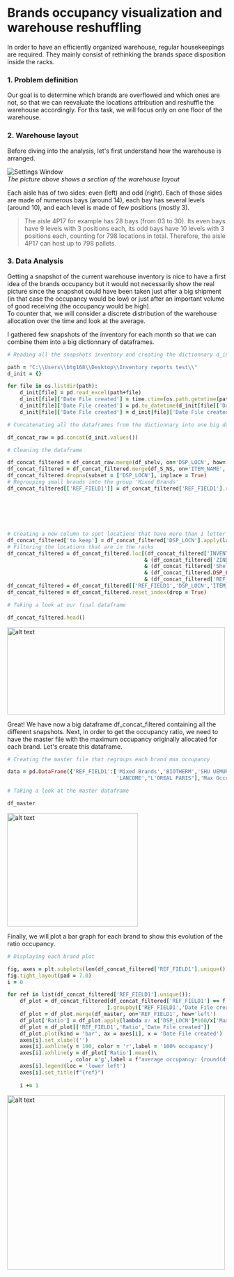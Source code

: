 # Brands occupancy visualization and warehouse reshuffling 

In order to have an efficiently organized warehouse, regular housekeepings are required. They mainly consist of rethinking the brands space disposition inside the racks.

### 1. Problem definition
Our goal is to determine which brands are overflowed and which ones are not, so that we can reevaluate the locations attribution and reshuffle the warehouse accordingly. For this task, we will focus only on one floor of the warehouse. 

### 2. Warehouse layout 
Before diving into the analysis, let's first understand how the warehouse is arranged.

![Settings Window](https://github.com/BriceChivu/Data-Warehouse-visualization/blob/master/layout%20lvl4%20screenshot.png) <br/>
*The picture above shows a section of the warehouse layout*

Each aisle has of two sides: even (left) and odd (right). Each of those sides are made of numerous bays (around 14), each bay has several levels (around 10), and each level is made of few positions (mostly 3). <br/>
>The aisle 4P17 for example has 28 bays (from 03 to 30). Its even bays have 9 levels with 3 positions each, its odd bays have 10 levels with 3 positions each, counting for 798 locations in total. Therefore, the aisle 4P17 can host up to 798 pallets.

### 3. Data Analysis
Getting a snapshot of the current warehouse inventory is nice to have a first idea of the brands occupancy but it would not necessarily show the real picture since the snapshot could have been taken just after a big shipment (in that case the occupancy would be low) or just after an important volume of good receiving (the occupancy would be high). <br/>
To counter that, we will consider a discrete distribution of the warehouse allocation over the time and look at the average.

I gathered few snapshots of the inventory for each month so that we can combine them into a big dictionnary of dataframes.

```ruby
# Reading all the snapshots inventory and creating the dictionnary d_init to store them

path = "C:\\Users\\btg168\\Desktop\\Inventory reports test\\"
d_init = {}

for file in os.listdir(path):
    d_init[file] = pd.read_excel(path+file)
    d_init[file]['Date File created'] = time.ctime(os.path.getmtime(path + file))
    d_init[file]['Date File created'] = pd.to_datetime(d_init[file]['Date File created'])
    d_init[file]['Date File created'] = d_init[file]['Date File created'].dt.date
```
```ruby
# Concatenating all the dataframes from the dictionnary into one big dataframe called df_concat_raw

df_concat_raw = pd.concat(d_init.values())
```
```ruby
# Cleaning the dataframe

df_concat_filtered = df_concat_raw.merge(df_shelv, on='DSP_LOCN', how='left')
df_concat_filtered = df_concat_filtered.merge(df_S_NS, on='ITEM_NAME', how='left' )
df_concat_filtered.dropna(subset = ['DSP_LOCN'], inplace = True)
# Regrouping small brands into the group 'Mixed Brands'
df_concat_filtered[['REF_FIELD1']] = df_concat_filtered['REF_FIELD1'].replace(to_replace =\
                                                                          ['HR','R. LAUREN','URBAN DECAY','KERASTASE',\
                                                                           'SKINCEUTICALS','Martin MARGIELA','VICHY',\
                                                                           'Atelier Cologne','VIKTOR ET ROLF',\
                                                                           'ROCHE POSAY','HOUSE 99',\
                                                                           'IMARQUES INTER-DEPARTMENT','CLARISONIC']\
                                                                          ,value = 'Mixed Brands')
# Creating a new column to spot locations that have more than 1 letter like '6STAGE0404', '4COPACKR01', or 'LT00002524'
df_concat_filtered['to keep'] = df_concat_filtered['DSP_LOCN'].apply(lambda x: False if len(x) - sum(c.isdigit() for c in x)  >1 else True)
# Filtering the locations that are in the racks
df_concat_filtered = df_concat_filtered.loc[(df_concat_filtered['INVENTORY_TYPE'] == 'U') \
                                            & (df_concat_filtered['ZINDEX'] == 1)\
                                            & (df_concat_filtered['Shelving'].isna()) & (df_concat_filtered['to keep'] == True)\
                                            & (df_concat_filtered.DSP_LOCN.str[:1] == '4')\
                                            & (df_concat_filtered['REF_FIELD1'] != "L'OREAL PARIS")]
df_concat_filtered = df_concat_filtered[['REF_FIELD1','DSP_LOCN','ITEM_NAME','SALE_GRP','Date File created']]
df_concat_filtered = df_concat_filtered.reset_index(drop = True)
```
```ruby
# Taking a look at our final dataframe

df_concat_filtered.head()
```
<img src="https://github.com/BriceChivu/Data-Warehouse-visualization/blob/master/df_concat_filtered.png" alt="alt text" width="500" height="200"> <br/>

Great! We have now a big dataframe df_concat_filtered containing all the different snapshots. Next, in order to get the occupancy ratio, we need to have the master file with the maximum occupancy originally allocated for each brand. Let's create this dataframe.

```ruby
# Creating the master file that regroups each brand max occupancy

data = pd.DataFrame({'REF_FIELD1':['Mixed Brands','BIOTHERM','SHU UEMURA','YSL','G. ARMANI','KIEHLS',\
                                   'LANCOME',"L'OREAL PARIS"],'Max Occupancy':[1540,1491,1190,2156,1652,3948,5087,4533]})
```
```ruby
# Taking a look at the master dataframe

df_master
```
<img src="https://github.com/BriceChivu/Data-Warehouse-visualization/blob/master/df_master.png" alt="alt text" width="300" height="260"> <br/>

Finally, we will plot a bar graph for each brand to show this evolution of the ratio occupancy.

```ruby
# Displaying each brand plot

fig, axes = plt.subplots(len(df_concat_filtered['REF_FIELD1'].unique()), figsize = (12,30))
fig.tight_layout(pad = 7.0)
i = 0

for ref in list(df_concat_filtered['REF_FIELD1'].unique()):
    df_plot = df_concat_filtered[df_concat_filtered['REF_FIELD1'] == f'{ref}'\
                                ].groupby(['REF_FIELD1','Date File created'])[['DSP_LOCN']].nunique().reset_index()
    df_plot = df_plot.merge(df_master, on='REF_FIELD1', how='left')
    df_plot['Ratio'] = df_plot.apply(lambda x: x['DSP_LOCN']*100/x['Max Occupancy'], axis = 1)
    df_plot = df_plot[['REF_FIELD1','Ratio','Date File created']]
    df_plot.plot(kind = 'bar', ax = axes[i], x = 'Date File created')
    axes[i].set_xlabel('')
    axes[i].axhline(y = 100, color = 'r',label = '100% occupancy')
    axes[i].axhline(y = df_plot['Ratio'].mean()\
                    , color ='g',label = f"average occupancy: {round(df_plot['Ratio'].mean())} %")
    axes[i].legend(loc = 'lower left')
    axes[i].set_title(f"{ref}")
    
    i += 1
```
<img src="https://github.com/BriceChivu/Data-Warehouse-visualization/blob/master/Brands occupancy analysis.png" alt="alt text" width="500" height="400"> <br/>
